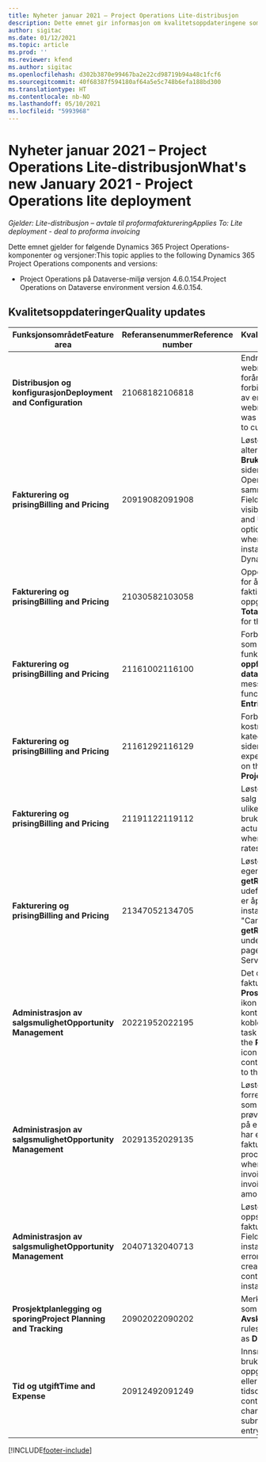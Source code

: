 ```yaml
---
title: Nyheter januar 2021 – Project Operations Lite-distribusjon
description: Dette emnet gir informasjon om kvalitetsoppdateringene som er tilgjengelige i januar 2021-versjonen av Project Operations Lite-distribusjon.
author: sigitac
ms.date: 01/12/2021
ms.topic: article
ms.prod: ''
ms.reviewer: kfend
ms.author: sigitac
ms.openlocfilehash: d302b3870e99467ba2e22cd98719b94a48c1fcf6
ms.sourcegitcommit: 40f68387f594180af64a5e5c748b6efa188bd300
ms.translationtype: HT
ms.contentlocale: nb-NO
ms.lasthandoff: 05/10/2021
ms.locfileid: "5993968"
---
```

# <a name="whats-new-january-2021---project-operations-lite-deployment"></a><span data-ttu-id="d7b6f-103">Nyheter januar 2021 – Project Operations Lite-distribusjon</span><span class="sxs-lookup"><span data-stu-id="d7b6f-103">What's new January 2021 - Project Operations lite deployment</span></span>


<span data-ttu-id="d7b6f-104">_Gjelder: Lite-distribusjon – avtale til proformafakturering_</span><span class="sxs-lookup"><span data-stu-id="d7b6f-104">_Applies To: Lite deployment - deal to proforma invoicing_</span></span>

<span data-ttu-id="d7b6f-105">Dette emnet gjelder for følgende Dynamics 365 Project Operations-komponenter og versjoner:</span><span class="sxs-lookup"><span data-stu-id="d7b6f-105">This topic applies to the following Dynamics 365 Project Operations components and versions:</span></span>

  - <span data-ttu-id="d7b6f-106">Project Operations på Dataverse-miljø versjon 4.6.0.154.</span><span class="sxs-lookup"><span data-stu-id="d7b6f-106">Project Operations on Dataverse environment version 4.6.0.154.</span></span>
  
## <a name="quality-updates"></a><span data-ttu-id="d7b6f-107">Kvalitetsoppdateringer</span><span class="sxs-lookup"><span data-stu-id="d7b6f-107">Quality updates</span></span>

| <span data-ttu-id="d7b6f-108">**Funksjonsområdet**</span><span class="sxs-lookup"><span data-stu-id="d7b6f-108">**Feature area**</span></span> | <span data-ttu-id="d7b6f-109">**Referansenummer**</span><span class="sxs-lookup"><span data-stu-id="d7b6f-109">**Reference number**</span></span> | <span data-ttu-id="d7b6f-110">**Kvalitetsoppdatering**</span><span class="sxs-lookup"><span data-stu-id="d7b6f-110">**Quality update**</span></span> |
| --- | --- | --- |
| <span data-ttu-id="d7b6f-111">**Distribusjon og konfigurasjon**</span><span class="sxs-lookup"><span data-stu-id="d7b6f-111">**Deployment and Configuration**</span></span> | <span data-ttu-id="d7b6f-112">2106818</span><span class="sxs-lookup"><span data-stu-id="d7b6f-112">2106818</span></span> | <span data-ttu-id="d7b6f-113">Endret det nye navnet på webressursen som forårsaket problemer i forbindelse med tilpassing av en side.</span><span class="sxs-lookup"><span data-stu-id="d7b6f-113">Fixed the webresource rename that was causing issues related to customizing a page.</span></span> |
| <span data-ttu-id="d7b6f-114">**Fakturering og prising**</span><span class="sxs-lookup"><span data-stu-id="d7b6f-114">**Billing and Pricing**</span></span> | <span data-ttu-id="d7b6f-115">2091908</span><span class="sxs-lookup"><span data-stu-id="d7b6f-115">2091908</span></span> | <span data-ttu-id="d7b6f-116">Løste synligheten for alternativene **Lås priser** og **Bruk gjeldende priser** på siden **Faktura** når Project Operations er installert sammen med Dynamics 365 Field Service.</span><span class="sxs-lookup"><span data-stu-id="d7b6f-116">Fixed the visibility of the **Lock pricing** and **Use Current Pricing** options on the **Invoice** page when Project Operations is installed together with Dynamics 365 Field Service.</span></span> |
| <span data-ttu-id="d7b6f-117">**Fakturering og prising**</span><span class="sxs-lookup"><span data-stu-id="d7b6f-117">**Billing and Pricing**</span></span> | <span data-ttu-id="d7b6f-118">2103058</span><span class="sxs-lookup"><span data-stu-id="d7b6f-118">2103058</span></span> | <span data-ttu-id="d7b6f-119">Oppdaterte **Prosjekttotaler** for å håndtere nullverdier for faktisk kostnad for en oppgave.</span><span class="sxs-lookup"><span data-stu-id="d7b6f-119">Refreshed **Project Totals** to handle null values for the actual cost on a task.</span></span> |
| <span data-ttu-id="d7b6f-120">**Fakturering og prising**</span><span class="sxs-lookup"><span data-stu-id="d7b6f-120">**Billing and Pricing**</span></span> | <span data-ttu-id="d7b6f-121">2116100</span><span class="sxs-lookup"><span data-stu-id="d7b6f-121">2116100</span></span> | <span data-ttu-id="d7b6f-122">Forbedrede feilmeldinger som brukes med funksjonaliteten **Rette oppføringer for faktiske data**.</span><span class="sxs-lookup"><span data-stu-id="d7b6f-122">Improved error messages used with the functionality, **Correct Entries on Actuals**.</span></span> |
| <span data-ttu-id="d7b6f-123">**Fakturering og prising**</span><span class="sxs-lookup"><span data-stu-id="d7b6f-123">**Billing and Pricing**</span></span> | <span data-ttu-id="d7b6f-124">2116129</span><span class="sxs-lookup"><span data-stu-id="d7b6f-124">2116129</span></span> | <span data-ttu-id="d7b6f-125">Forbedret synlighet for kostnadsestimater i kategorien **Estimater** på siden **Prosjekter**.</span><span class="sxs-lookup"><span data-stu-id="d7b6f-125">Improved expense estimates visibility on the **Estimates** tab on the **Projects** page.</span></span> |
| <span data-ttu-id="d7b6f-126">**Fakturering og prising**</span><span class="sxs-lookup"><span data-stu-id="d7b6f-126">**Billing and Pricing**</span></span> | <span data-ttu-id="d7b6f-127">2119112</span><span class="sxs-lookup"><span data-stu-id="d7b6f-127">2119112</span></span> | <span data-ttu-id="d7b6f-128">Løste aggregering av faktisk salg og faktisk kostnad når ulike valutakurser brukes.</span><span class="sxs-lookup"><span data-stu-id="d7b6f-128">Fixed aggregation of actual sales and actual cost when different exchange rates are used.</span></span> |
| <span data-ttu-id="d7b6f-129">**Fakturering og prising**</span><span class="sxs-lookup"><span data-stu-id="d7b6f-129">**Billing and Pricing**</span></span> | <span data-ttu-id="d7b6f-130">2134705</span><span class="sxs-lookup"><span data-stu-id="d7b6f-130">2134705</span></span> | <span data-ttu-id="d7b6f-131">Løste feilen Kan ikke lese egenskapen **getResourceString** for udefinert når siden **Faktura** er åpnet og Field Service er installert.</span><span class="sxs-lookup"><span data-stu-id="d7b6f-131">Fixed the error, "Cannot read property **getResourceString** of undefined" when the **Invoice** page is opened and Field Service is installed.</span></span> |
| <span data-ttu-id="d7b6f-132">**Administrasjon av salgsmulighet**</span><span class="sxs-lookup"><span data-stu-id="d7b6f-132">**Opportunity Management**</span></span> | <span data-ttu-id="d7b6f-133">2022195</span><span class="sxs-lookup"><span data-stu-id="d7b6f-133">2022195</span></span> | <span data-ttu-id="d7b6f-134">Det oppgavebaserte faktureringsrutenettet på **Prosjekt**-siden inneholder et ikon som angir at det er en kontrakt eller tilbudslinje koblet til den oppgaven.</span><span class="sxs-lookup"><span data-stu-id="d7b6f-134">The task-based billing grid on the **Project** page includes an icon indicating that there is a contract or quote line linked to that task.</span></span> |
| <span data-ttu-id="d7b6f-135">**Administrasjon av salgsmulighet**</span><span class="sxs-lookup"><span data-stu-id="d7b6f-135">**Opportunity Management**</span></span> | <span data-ttu-id="d7b6f-136">2029135</span><span class="sxs-lookup"><span data-stu-id="d7b6f-136">2029135</span></span> | <span data-ttu-id="d7b6f-137">Løste forretningsprosessfeilen som oppstår når en bruker prøver å åpne en fakturalinje på en bekreftet faktura som har et forskuddsbeløp fakturert.</span><span class="sxs-lookup"><span data-stu-id="d7b6f-137">Fixed the business process error that occurs when a user tries to open an invoice line on a confirmed invoice that has an advance amount invoiced.</span></span> |
| <span data-ttu-id="d7b6f-138">**Administrasjon av salgsmulighet**</span><span class="sxs-lookup"><span data-stu-id="d7b6f-138">**Opportunity Management**</span></span> | <span data-ttu-id="d7b6f-139">2040713</span><span class="sxs-lookup"><span data-stu-id="d7b6f-139">2040713</span></span> | <span data-ttu-id="d7b6f-140">Løste skriptfeilen som oppstår når du oppretter en faktura fra en kontrakt, og Field Service er installert.</span><span class="sxs-lookup"><span data-stu-id="d7b6f-140">Fixed the script error that occurs when creating an invoice from a contract and Field Service is installed.</span></span> |
| <span data-ttu-id="d7b6f-141">**Prosjektplanlegging og sporing**</span><span class="sxs-lookup"><span data-stu-id="d7b6f-141">**Project Planning and Tracking**</span></span> | <span data-ttu-id="d7b6f-142">2090202</span><span class="sxs-lookup"><span data-stu-id="d7b6f-142">2090202</span></span> | <span data-ttu-id="d7b6f-143">Merket forretningsregler som ikke lenger brukes, som **Avskrevet**.</span><span class="sxs-lookup"><span data-stu-id="d7b6f-143">Marked business rules that are no longer used as **Deprecated**.</span></span> |
| <span data-ttu-id="d7b6f-144">**Tid og utgift**</span><span class="sxs-lookup"><span data-stu-id="d7b6f-144">**Time and Expense**</span></span> | <span data-ttu-id="d7b6f-145">2091249</span><span class="sxs-lookup"><span data-stu-id="d7b6f-145">2091249</span></span> | <span data-ttu-id="d7b6f-146">Innsnevret kontroller slik at brukere ikke kan endre oppgaven på en innsendt eller godkjent tidsoppføring.</span><span class="sxs-lookup"><span data-stu-id="d7b6f-146">Tightened controls so that users can't change the task on a submitted or approved time entry.</span></span> |


[!INCLUDE[footer-include](../../includes/footer-banner.md)]